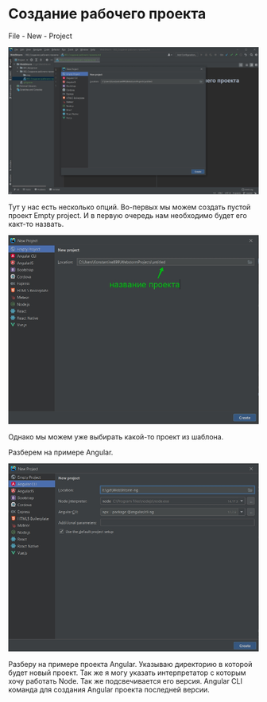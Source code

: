 # Создание рабочего проекта

File - New - Project

![](img/001.jpg)

Тут у нас есть несколько опций. Во-первых мы можем создать пустой проект Empty project. И в первую очередь нам необходимо будет его какт-то назвать.

![](img/002.jpg)

Однако мы можем уже выбирать какой-то проект из шаблона.

Разберем на примере Angular.

![](img/003.jpg)

Разберу на примере проекта Angular. Указываю директорию в которой будет новый проект. Так же я могу указать интерпретатор с которым хочу работать Node. Так же подсвечивается его версия.
Angular CLI команда для создания Angular проекта последней версии.
